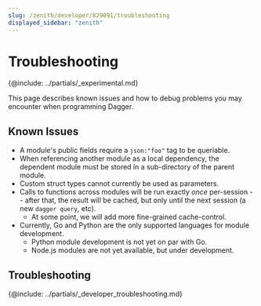 ```yaml
---
slug: /zenith/developer/829091/troubleshooting
displayed_sidebar: "zenith"
---
```


# Troubleshooting

\{@include:  ../partials/_experimental.md\}

This page describes known issues and how to debug problems you may encounter when programming Dagger.

## Known Issues

- A module's public fields require a `json:"foo"` tag to be queriable.
- When referencing another module as a local dependency, the dependent module
  must be stored in a sub-directory of the parent module.
- Custom struct types cannot currently be used as parameters.
- Calls to functions across modules will be run exactly _once_ per-session --
  after that, the result will be cached, but only until the next session (a new
  `dagger query`, etc).
  - At some point, we will add more fine-grained cache-control.
- Currently, Go and Python are the only supported languages for module development.
  - Python module development is not yet on par with Go.
  - Node.js modules are not yet available, but under development.

## Troubleshooting

\{@include:  ../partials/_developer_troubleshooting.md\}
